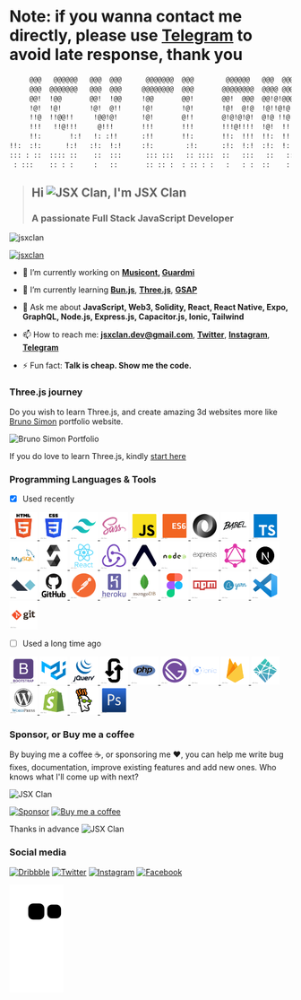 <!--
**jsxclan/jsxclan** is a ✨ _special_ ✨ repository because its `README.md` (this file) appears on your GitHub profile.

Here are some ideas to get you started:

- 🔭 I’m currently working on ...
- 🌱 I’m currently learning ...
- 👯 I’m looking to collaborate on ...
- 🤔 I’m looking for help with ...
- 💬 Ask me about ...
- 📫 How to reach me: ...
- 😄 Pronouns: ...
- ⚡ Fun fact: ...
-->

# **Note:** if you wanna contact me directly, please use [Telegram](https://t.me/jsxclan) to avoid late response, thank you

```txt
     @@@   @@@@@@   @@@  @@@      @@@@@@@  @@@        @@@@@@   @@@  @@@
     @@@  @@@@@@@   @@@  @@@     @@@@@@@@  @@@       @@@@@@@@  @@@@ @@@
     @@!  !@@       @@!  !@@     !@@       @@!       @@!  @@@  @@!@!@@@
     !@!  !@!       !@!  @!!     !@!       !@!       !@!  @!@  !@!!@!@!
     !!@  !!@@!!     !@@!@!      !@!       @!!       @!@!@!@!  @!@ !!@!
     !!!   !!@!!!     @!!!       !!!       !!!       !!!@!!!!  !@!  !!!
     !!:       !:!   !: :!!      :!!       !!:       !!:  !!!  !!:  !!!
!!:  :!:      !:!   :!:  !:!     :!:        :!:      :!:  !:!  :!:  !:!
::: : ::  :::: ::    ::  :::      ::: :::   :: ::::  ::   :::   ::   ::
 : :::    :: : :     :   ::       :: :: :  : :: : :   :   : :  ::    :
```

> ## Hi ![JSX Clan](https://res.cloudinary.com/jsxclan/image/upload/c_scale,w_35/v1623338916/GitHub/Emojis/Person_Mattew_Skin_Tone_White_Posture_23_Hugging_mgzsku.png), I'm JSX Clan
>
> ### A passionate Full Stack JavaScript Developer

![jsxclan](https://komarev.com/ghpvc/?username=jsxclan&label=Profile%20views&color=0e75b6&style=plastic)

[![jsxclan](https://github-profile-trophy.vercel.app/?username=jsxclan&column=6&margin-w=7&margin-h=7)](https://github.com/jsxclan)

- 🔭 I’m currently working on **[Musicont](https://github.com/jsxclan/musicont), [Guardmi](https://github.com/jsxclan/guardmi)**

- 🌱 I’m currently learning **[Bun.js](https://bun.sh)**, **[Three.js](https://threejs.org)**, **[GSAP](https://greensock.com)**

- 💬 Ask me about **JavaScript, Web3, Solidity, React, React Native, Expo, GraphQL, Node.js, Express.js, Capacitor.js, Ionic, Tailwind**

- 📫 How to reach me: **[jsxclan.dev@gmail.com](mailto:jsxclan.dev@gmail.com)**, **[Twitter](https://twitter.com/jsx_clan)**, **[Instagram](https://instagram.com/jsx.clan)**, **[Telegram](https://t.me/jsxclan)**

- ⚡ Fun fact: **Talk is cheap. Show me the code.**

### Three.js journey

Do you wish to learn Three.js, and create amazing 3d websites more like [Bruno Simon](https://bruno-simon.com) portfolio website.

![Bruno Simon Portfolio](https://res.cloudinary.com/jsxclan/image/upload/v1625326168/GitHub/Bruno%20Simon/portfolio.jpg)

If you do love to learn Three.js, kindly [start here](https://threejs-journey.xyz)

### Programming Languages & Tools

- [x] Used recently

<p align="left">
  <!-- Programming Langauges -->
  <a href="https://en.wikipedia.org/wiki/HTML5" target="_blank">
    <img src="icons/programming-langauges/html.png" alt="HTML5" width="50" height="50"/>
  </a>
  <a href="https://en.wikipedia.org/wiki/CSS" target="_blank">
    <img src="icons/programming-langauges/css.png" alt="CSS3" width="50" height="50"/>
  </a>
  <a href="https://tailwindcss.com" target="_blank">
    <img src="icons/programming-langauges/tailwind-css.png" alt="Tailwind" width="50" height="50"/>
  </a>
  <a href="https://sass-lang.com" target="_blank">
    <img src="icons/programming-langauges/sass.png" alt="Sass" width="50" height="50"/>
  </a>
  <a href="https://www.javascript.com" target="_blank">
    <img src="icons/programming-langauges/javascript.png" alt="JavaScript" width="50" height="50"/>
  </a>
  <a href="https://es6.io" target="_blank">
    <img src="icons/programming-langauges/es6.png" alt="Es6" width="50" height="50"/>
  </a>
  <a href="https://www.json.org" target="_blank">
    <img src="icons/programming-langauges/json.png" alt="Json" width="50" height="50"/>
  </a>
  <a href="https://babeljs.io" target="_blank">
    <img src="icons/programming-langauges/babel.png" alt="Babel" width="50" height="50"/>
  </a>
  <a href="https://www.typescriptlang.org" target="_blank">
    <img src="icons/programming-langauges/typescript.png" alt="TypeScript" width="50" height="50"/>
  </a>
  <a href="https://www.mysql.com" target="_blank">
    <img src="icons/programming-langauges/mysql.png" alt="MySQL" width="50" height="50"/>
  </a>
  <a href="https://soliditylang.org" target="_blank">
    <img src="icons/programming-langauges/solidity.png" alt="Solidity" width="50" height="50"/>
  </a>
  
  <!-- Frameworks and Libraries -->
  <a href="https://reactjs.org" target="_blank">
    <img src="icons/frameworks-and-libraries/react-js.png" alt="React" width="50" height="50"/>
  </a>
  <a href="https://redux.js.org" target="_blank">
    <img src="icons/frameworks-and-libraries/redux.png" alt="Redux" width="50" height="50"/>
  </a>
  <a href="https://expo.dev" target="_blank">
    <img src="icons/frameworks-and-libraries/expo.png" alt="Expo" width="50" height="50"/>
  </a>
  <a href="https://nodejs.org" target="_blank">
    <img src="icons/frameworks-and-libraries/node-js.png" alt="Node.js" width="50" height="50"/>
  </a>
  <a href="https://expressjs.com" target="_blank">
    <img src="icons/frameworks-and-libraries/express-js.png" alt="Express.js" width="50" height="50"/>
  </a>
  <a href="https://graphql.org" target="_blank">
    <img src="icons/frameworks-and-libraries/graphql.png" alt="GraphQL" width="50" height="50"/>
  </a>
  <a href="https://nextjs.org" target="_blank">
    <img src="icons/frameworks-and-libraries/next-js.png" alt="Next.js" width="50" height="50"/>
  </a>
  <a href="https://alpinejs.dev" target="_blank">
    <img src="icons/frameworks-and-libraries/alpine-js.png" alt="Alpine.js" width="50" height="50"/>
  </a>
  
  <!-- Service -->
  <a href="https://github.com" target="_blank">
    <img src="icons/services/github.png" alt="Github" width="50" height="50"/>
  </a>
  <a href="https://www.postman.com" target="_blank">
    <img src="icons/services/postman.png" alt="Postman" width="50" height="50"/>
  </a>
  <a href="https://www.heroku.com" target="_blank">
    <img src="icons/services/heroku.png" alt="Heroku" width="50" height="50"/>
  </a>
  <a href="https://www.mongodb.com" target="_blank">
    <img src="icons/services/mongodb.png" alt="MongoDB" width="50" height="50"/>
  </a>
  
  <!-- Design Tools -->
  <a href="https://www.figma.com" target="_blank">
    <img src="icons/design-tools/figma.png" alt="Figma" width="50" height="50"/>
  </a>
  
  <!-- Package Managers -->
  <a href="https://www.npmjs.com" target="_blank">
    <img src="icons/package-managers/npm.png" alt="Npm" width="50" height="50"/>
  </a>
  <a href="https://yarnpkg.com" target="_blank">
    <img src="icons/package-managers/yarn.png" alt="Yarn" width="50" height="50"/>
  </a>
  
  <!-- Others -->
  <a href="https://code.visualstudio.com" target="_blank">
    <img src="icons/others/vscode.png" alt="VS Code" width="50" height="50"/>
  </a>
  <a href="https://git-scm.com" target="_blank">
    <img src="icons/others/git.png" alt="Git" width="50" height="50"/>
  </a>
</p>

- [ ] Used a long time ago

<p align="left">
  <!-- Programming Langauges -->
  <a href="https://getbootstrap.com" target="_blank">
    <img src="icons/programming-langauges/bootstrap.png" alt="Bootstrap" width="50" height="50"/>
  </a>
  <a href="https://material-ui.com" target="_blank">
    <img src="icons/programming-langauges/mui.png" alt="Material UI" width="50" height="50"/>
  </a>
  <a href="https://jquery.com" target="_blank">
    <img src="icons/programming-langauges/jquery.png" alt="jQuery" width="50" height="50"/>
  </a>
  <a href="https://en.wikipedia.org/wiki/Ajax_(programming)" target="_blank">
    <img src="icons/programming-langauges/ajax.png" alt="Ajax" width="50" height="50"/>
  </a>
  <a href="https://www.php.net" target="_blank">
    <img src="icons/programming-langauges/php.png" alt="PHP" width="50" height="50"/>
  </a>
  
  <!-- Frameworks and Libraries -->
  <a href="https://www.gatsbyjs.com" target="_blank">
    <img src="icons/frameworks-and-libraries/gatsby.png" alt="Gatsby" width="50" height="50"/>
  </a>
  <a href="https://ionicframework.com" target="_blank">
    <img src="icons/frameworks-and-libraries/ionic.png" alt="Ionic" width="50" height="50"/>
  </a>
  
  <!-- Service -->
  <a href="https://firebase.google.com" target="_blank">
    <img src="icons/services/firebase.png" alt="Firebase" width="50" height="50"/>
  </a>
  <a href="https://www.netlify.com" target="_blank">
    <img src="icons/services/netlify.png" alt="Netlify" width="50" height="50"/>
  </a>
  
  <!-- CMS -->
  <a href="https://wordpress.com" target="_blank">
    <img src="icons/cms/wordpress.png" alt="WordPress" width="50" height="50"/>
  </a>
  <a href="https://www.shopify.com" target="_blank">
    <img src="icons/cms/shopify.png" alt="Shopify" width="50" height="50"/>
  </a>
  <a href="https://www.godaddy.com" target="_blank">
    <img src="icons/cms/godaddy.png" alt="GoDaddy" width="50" height="50"/>
  </a>
  
  <!-- Design Tools -->
  <a href="https://www.photoshop.com" target="_blank">
    <img src="icons/design-tools/photoshop.png" alt="Photoshop" width="50" height="50"/>
  </a>
</p>

### Sponsor, or Buy me a coffee

<p align="left">
  By buying me a coffee ☕, or sponsoring me ♥️, you can help me write bug fixes, documentation, improve existing features and add new ones. Who knows what I'll come up with next?
  
  <p>
    <img src="https://res.cloudinary.com/jsxclan/image/upload/c_scale,w_50/v1623338914/GitHub/Emojis/Person_Mattew_Skin_Tone_White_Posture_1_Happy_vozqj9.png" alt="JSX Clan" />
  </p>
  
  [![Sponsor](https://res.cloudinary.com/jsxclan/image/upload/v1623339974/GitHub/Buttons/Sponsor_tsbvry.png)](https://patreon.com/jsxclan)
  [![Buy me a coffee](https://res.cloudinary.com/jsxclan/image/upload/v1623339974/GitHub/Buttons/Buy_me_a_Coffee_gpwalx.png)](https://www.buymeacoffee.com/jsxclan)
  
  Thanks in advance ![JSX Clan](https://res.cloudinary.com/jsxclan/image/upload/c_scale,w_40/v1623338916/GitHub/Emojis/Person_Mattew_Skin_Tone_White_Posture_20_Like_ydm3ya.png)
</p>

### Social media

[![Dribbble](https://res.cloudinary.com/jsxclan/image/upload/v1623340389/GitHub/Socail%20media/Dribbble_fnjrid.png)](https://dribbble.com/jsxclan)
[![Twitter](https://res.cloudinary.com/jsxclan/image/upload/v1623340389/GitHub/Socail%20media/Twitter_zkhh6z.png)](https://twitter.com/jsx_clan)
[![Instagram](https://res.cloudinary.com/jsxclan/image/upload/v1623340389/GitHub/Socail%20media/Instagram_zjqkko.png)](https://instagram.com/jsx.clan)
[![Facebook](https://res.cloudinary.com/jsxclan/image/upload/v1623340389/GitHub/Socail%20media/Facebook_evbpbg.png)](https://facebook.com/JSX-Clan-103717625274089)

<!-- <p><img align="center" src="https://github-readme-stats.vercel.app/api/top-langs?username=jsxclan&show_icons=true&locale=en&layout=compact" alt="jsxclan" /></p>

<p><img align="center" src="https://github-readme-stats.vercel.app/api?username=jsxclan&show_icons=true&locale=en" alt="jsxclan" /></p>

<p><img align="center" src="https://github-readme-streak-stats.herokuapp.com/?user=jsxclan&" alt="jsxclan" /></p> -->

![GitHub contribution grid snake animation](https://raw.githubusercontent.com/jsxclan/jsxclan/output/github-contribution-grid-snake.svg)
